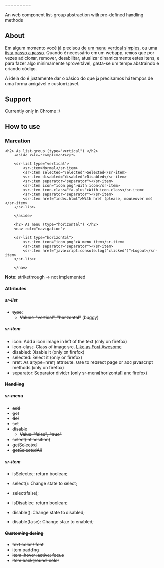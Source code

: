<sr-list>
=========

An web component list-group abstraction with pre-defined handling methods

About
------
Em algum momento você já precisou [de um menu vertical simples](http://getbootstrap.com/components/#list-group), ou uma [lista passo a passo](http://www.polymer-project.org/#learn).
Quando é necessário em um webapp, temos que por vezes adicionar, remover, desabilitar, atualizar dinamicamente estes itens, e para fazer algo minimamente aproveitável, gasta-se um tempo abstraindo e criando código.

A ideia do <sr-list> é justamente dar o básico do que já precisamos há tempos de uma forma amigável e customizável.

Support
----------
Currently only in Chrome :/

How to use
----------

### Marcation
```hmtl
<h2> As list-group (type="vertical") </h2>
	<aside role="complementary">

	<sr-list type="vertical">
		<sr-item>Normal</sr-item>
		<sr-item selected="selected">Selected</sr-item>
		<sr-item disabled="disabled">Disabled</sr-item>
		<sr-item separator="separator"></sr-item>
		<sr-item icon="icon.png">With icon</sr-item>
		<sr-item icon-class="fa-plus">With icon-class</sr-item>
		<sr-item separator="separator"></sr-item>
		<sr-item href="index.html">With href (please, mouseover me)</sr-item>
	</sr-list>

	</aside>

	<h2> As menu (type="horizontal") </h2>
	<nav role="navigation">

	<sr-list type="horizontal">
		<sr-item icon="icon.png">A menu item</sr-item>
		<sr-item separator="separator"></sr-item>
		<sr-item href="javascript:console.log('clicked')">Logout</sr-item>
	</sr-list>

	</nav>

```
__Note__: strikethrough -> not implemented

#### Attributes
##### sr-list
* ~~type~~:
  - ~~Values: "vertical", "horizontal"~~ (buggy)

##### sr-item
* icon: Add a icon image in left of the text (only on firefox)
* ~~icon-class: Class of image src. [Like as Font Awesome](http://fortawesome.github.io/Font-Awesome/)~~
* disabled: Disable it (only on firefox)
* selected: Select it  (only on firefox)
* href: As a[type=href] attribute. Use to redirect page or add javascript methods (only on firefox)
* separator: Separator divider (only sr-menu[horizontal] and firefox)

#### ~~Handling~~
##### sr-menu
* ~~add~~
* ~~get~~
* ~~del~~
* ~~set~~
* ~~disable~~
  - ~~Value: "false", "true"~~
* ~~select(int position)~~
* ~~getSelected~~
* ~~getSelectedAll~~

##### sr-item
* isSelected: return boolean;
* select(): Change state to select;
* select(false);

* isDisabled: return boolean;
* disable(): Change state to disabled;
* disable(false): Change state to enabled;

#### ~~Customing desing~~
* ~~text color / font~~
* ~~item padding~~
* ~~item :hover :active: focus~~
* ~~item background-color~~
